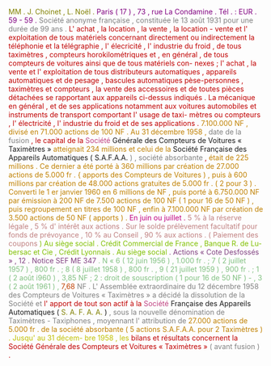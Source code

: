 <span style="color:rgb(128,128,0)">MM</span> <span style="color:rgb(128,128,0)">.</span> <span style="color:rgb(128,128,0)">J.</span> <span style="color:rgb(128,128,0)">Choinet</span> <span style="color:rgb(128,128,0)">,</span> <span style="color:rgb(128,128,0)">L.</span> <span style="color:rgb(128,128,0)">Noël</span> <span style="color:rgb(128,128,0)">.</span> <span style="color:rgb(128,0,128)">Paris</span> <span style="color:rgb(128,0,128)">(</span> <span style="color:rgb(128,0,128)">17</span> <span style="color:rgb(128,0,128)">)</span> <span style="color:rgb(128,0,128)">,</span> <span style="color:rgb(128,0,128)">73</span> <span style="color:rgb(128,0,128)">,</span> <span style="color:rgb(128,0,128)">rue</span> <span style="color:rgb(128,0,128)">La</span> <span style="color:rgb(128,0,128)">Condamine</span> <span style="color:rgb(128,0,128)">.</span> <span style="color:rgb(128,0,128)">Tél</span> <span style="color:rgb(128,0,128)">.</span> <span style="color:rgb(128,0,128)">:</span> <span style="color:rgb(128,0,128)">EUR</span> <span style="color:rgb(128,0,128)">.</span> <span style="color:rgb(128,0,128)">59</span> <span style="color:rgb(128,0,128)">-</span> <span style="color:rgb(128,0,128)">59</span> <span style="color:rgb(128,0,128)">.</span> <span style="color:rgb(128,128,128)">Société</span> <span style="color:rgb(128,128,128)">anonyme</span> <span style="color:rgb(128,128,128)">française</span> <span style="color:rgb(128,128,128)">,</span> <span style="color:rgb(128,128,128)">constituée</span> <span style="color:rgb(128,128,128)">le</span> <span style="color:rgb(128,128,128)">13</span> <span style="color:rgb(128,128,128)">août</span> <span style="color:rgb(128,128,128)">1931</span> <span style="color:rgb(128,128,128)">pour</span> <span style="color:rgb(128,128,128)">une</span> <span style="color:rgb(128,128,128)">durée</span> <span style="color:rgb(128,128,128)">de</span> <span style="color:rgb(128,128,128)">99</span> <span style="color:rgb(128,128,128)">ans</span> <span style="color:rgb(128,128,128)">.</span> <span style="color:rgb(192,0,0)">L'</span> <span style="color:rgb(192,0,0)">achat</span> <span style="color:rgb(192,0,0)">,</span> <span style="color:rgb(192,0,0)">la</span> <span style="color:rgb(192,0,0)">location</span> <span style="color:rgb(192,0,0)">,</span> <span style="color:rgb(192,0,0)">la</span> <span style="color:rgb(192,0,0)">vente</span> <span style="color:rgb(192,0,0)">,</span> <span style="color:rgb(192,0,0)">la</span> <span style="color:rgb(192,0,0)">location</span> <span style="color:rgb(192,0,0)">-</span> <span style="color:rgb(192,0,0)">vente</span> <span style="color:rgb(192,0,0)">et</span> <span style="color:rgb(192,0,0)">l'</span> <span style="color:rgb(192,0,0)">exploitation</span> <span style="color:rgb(192,0,0)">de</span> <span style="color:rgb(192,0,0)">tous</span> <span style="color:rgb(192,0,0)">matériels</span> <span style="color:rgb(192,0,0)">concernant</span> <span style="color:rgb(192,0,0)">directement</span> <span style="color:rgb(192,0,0)">ou</span> <span style="color:rgb(192,0,0)">indirectement</span> <span style="color:rgb(192,0,0)">la</span> <span style="color:rgb(192,0,0)">téléphonie</span> <span style="color:rgb(192,0,0)">et</span> <span style="color:rgb(192,0,0)">la</span> <span style="color:rgb(192,0,0)">télégraphie</span> <span style="color:rgb(192,0,0)">,</span> <span style="color:rgb(192,0,0)">l'</span> <span style="color:rgb(192,0,0)">élecricité</span> <span style="color:rgb(192,0,0)">,</span> <span style="color:rgb(192,0,0)">l'</span> <span style="color:rgb(192,0,0)">industrie</span> <span style="color:rgb(192,0,0)">du</span> <span style="color:rgb(192,0,0)">froid</span> <span style="color:rgb(192,0,0)">,</span> <span style="color:rgb(192,0,0)">de</span> <span style="color:rgb(192,0,0)">tous</span> <span style="color:rgb(192,0,0)">taximètres</span> <span style="color:rgb(192,0,0)">,</span> <span style="color:rgb(192,0,0)">compteurs</span> <span style="color:rgb(192,0,0)">horokilométriques</span> <span style="color:rgb(192,0,0)">et</span> <span style="color:rgb(192,0,0)">,</span> <span style="color:rgb(192,0,0)">en</span> <span style="color:rgb(192,0,0)">général</span> <span style="color:rgb(192,0,0)">,</span> <span style="color:rgb(192,0,0)">de</span> <span style="color:rgb(192,0,0)">tous</span> <span style="color:rgb(192,0,0)">compteurs</span> <span style="color:rgb(192,0,0)">de</span> <span style="color:rgb(192,0,0)">voitures</span> <span style="color:rgb(192,0,0)">ainsi</span> <span style="color:rgb(192,0,0)">que</span> <span style="color:rgb(192,0,0)">de</span> <span style="color:rgb(192,0,0)">tous</span> <span style="color:rgb(192,0,0)">matériels</span> <span style="color:rgb(192,0,0)">con-</span> <span style="color:rgb(192,0,0)">nexes</span> <span style="color:rgb(192,0,0)">;</span> <span style="color:rgb(192,0,0)">l'</span> <span style="color:rgb(192,0,0)">achat</span> <span style="color:rgb(192,0,0)">,</span> <span style="color:rgb(192,0,0)">la</span> <span style="color:rgb(192,0,0)">vente</span> <span style="color:rgb(192,0,0)">et</span> <span style="color:rgb(192,0,0)">l'</span> <span style="color:rgb(192,0,0)">exploitation</span> <span style="color:rgb(192,0,0)">de</span> <span style="color:rgb(192,0,0)">tous</span> <span style="color:rgb(192,0,0)">distributeurs</span> <span style="color:rgb(192,0,0)">automatiques</span> <span style="color:rgb(192,0,0)">,</span> <span style="color:rgb(192,0,0)">appareils</span> <span style="color:rgb(192,0,0)">automatiques</span> <span style="color:rgb(192,0,0)">et</span> <span style="color:rgb(192,0,0)">de</span> <span style="color:rgb(192,0,0)">pesage</span> <span style="color:rgb(192,0,0)">,</span> <span style="color:rgb(192,0,0)">bascules</span> <span style="color:rgb(192,0,0)">automatiques</span> <span style="color:rgb(192,0,0)">pèse-personnes</span> <span style="color:rgb(192,0,0)">,</span> <span style="color:rgb(192,0,0)">taximètres</span> <span style="color:rgb(192,0,0)">et</span> <span style="color:rgb(192,0,0)">compteurs</span> <span style="color:rgb(192,0,0)">,</span> <span style="color:rgb(192,0,0)">la</span> <span style="color:rgb(192,0,0)">vente</span> <span style="color:rgb(192,0,0)">des</span> <span style="color:rgb(192,0,0)">accessoires</span> <span style="color:rgb(192,0,0)">et</span> <span style="color:rgb(192,0,0)">de</span> <span style="color:rgb(192,0,0)">toutes</span> <span style="color:rgb(192,0,0)">pièces</span> <span style="color:rgb(192,0,0)">détachées</span> <span style="color:rgb(192,0,0)">se</span> <span style="color:rgb(192,0,0)">rapportant</span> <span style="color:rgb(192,0,0)">aux</span> <span style="color:rgb(192,0,0)">appareils</span> <span style="color:rgb(192,0,0)">ci-dessus</span> <span style="color:rgb(192,0,0)">indiqués</span> <span style="color:rgb(192,0,0)">.</span> <span style="color:rgb(192,0,0)">La</span> <span style="color:rgb(192,0,0)">mécanique</span> <span style="color:rgb(192,0,0)">en</span> <span style="color:rgb(192,0,0)">général</span> <span style="color:rgb(192,0,0)">,</span> <span style="color:rgb(192,0,0)">et</span> <span style="color:rgb(192,0,0)">de</span> <span style="color:rgb(192,0,0)">ses</span> <span style="color:rgb(192,0,0)">applications</span> <span style="color:rgb(192,0,0)">notamment</span> <span style="color:rgb(192,0,0)">aux</span> <span style="color:rgb(192,0,0)">voitures</span> <span style="color:rgb(192,0,0)">automobiles</span> <span style="color:rgb(192,0,0)">et</span> <span style="color:rgb(192,0,0)">instruments</span> <span style="color:rgb(192,0,0)">de</span> <span style="color:rgb(192,0,0)">transport</span> <span style="color:rgb(192,0,0)">comportant</span> <span style="color:rgb(192,0,0)">l'</span> <span style="color:rgb(192,0,0)">usage</span> <span style="color:rgb(192,0,0)">de</span> <span style="color:rgb(192,0,0)">taxi-</span> <span style="color:rgb(192,0,0)">mètres</span> <span style="color:rgb(192,0,0)">ou</span> <span style="color:rgb(192,0,0)">compteurs</span> <span style="color:rgb(192,0,0)">,</span> <span style="color:rgb(192,0,0)">l'</span> <span style="color:rgb(192,0,0)">électricité</span> <span style="color:rgb(192,0,0)">,</span> <span style="color:rgb(192,0,0)">l'</span> <span style="color:rgb(192,0,0)">industrie</span> <span style="color:rgb(192,0,0)">du</span> <span style="color:rgb(192,0,0)">froid</span> <span style="color:rgb(192,0,0)">et</span> <span style="color:rgb(192,0,0)">de</span> <span style="color:rgb(192,0,0)">ses</span> <span style="color:rgb(192,0,0)">applications</span> <span style="color:rgb(192,0,0)">.</span> <span style="color:rgb(192,128,0)">7.100.000</span> <span style="color:rgb(192,128,0)">NF</span> <span style="color:rgb(192,128,0)">,</span> <span style="color:rgb(192,128,0)">divisé</span> <span style="color:rgb(192,128,0)">en</span> <span style="color:rgb(192,128,0)">71.000</span> <span style="color:rgb(192,128,0)">actions</span> <span style="color:rgb(192,128,0)">de</span> <span style="color:rgb(192,128,0)">100</span> <span style="color:rgb(192,128,0)">NF</span> <span style="color:rgb(192,128,0)">.</span> <span style="color:rgb(192,128,0)">Au</span> <span style="color:rgb(192,128,0)">31</span> <span style="color:rgb(192,128,0)">décembre</span> <span style="color:rgb(192,128,0)">1958</span> <span style="color:rgb(192,128,0)">,</span> <span style="color:rgb(128,128,128)">date</span> <span style="color:rgb(128,128,128)">de</span> <span style="color:rgb(128,128,128)">la</span> <span style="color:rgb(128,128,128)">fusion</span> <span style="color:rgb(192,0,0)">,</span> <span style="color:rgb(192,0,0)">le</span> <span style="color:rgb(192,0,0)">capital</span> <span style="color:rgb(192,0,0)">de</span> <span style="color:rgb(192,0,0)">la</span> <span style="color:rgb(192,64,128)">Société</span> Générale <participation> des <participation> Compteurs <participation> de <participation> Voitures <participation> « <participation> Taximètres <participation> » <participation> <span style="color:rgb(192,128,0)">atteignait</span> <span style="color:rgb(192,128,0)">234</span> <span style="color:rgb(192,128,0)">millions</span> <span style="color:rgb(192,128,0)">et</span> <span style="color:rgb(192,128,0)">celui</span> <span style="color:rgb(192,128,0)">de</span> <span style="color:rgb(192,128,0)">la</span> Société <participation> Française <participation> des <participation> Appareils <participation> Automatiques <participation> ( <participation> S.A.F.A.A. <participation> <span style="color:rgb(128,128,128)">)</span> <span style="color:rgb(128,128,128)">,</span> <span style="color:rgb(128,128,128)">société</span> <span style="color:rgb(128,128,128)">absorbante</span> <span style="color:rgb(192,0,0)">,</span> <span style="color:rgb(192,128,0)">était</span> <span style="color:rgb(192,128,0)">de</span> <span style="color:rgb(192,128,0)">225</span> <span style="color:rgb(192,128,0)">millions</span> <span style="color:rgb(192,128,0)">.</span> <span style="color:rgb(192,128,0)">Ce</span> <span style="color:rgb(192,128,0)">dernier</span> <span style="color:rgb(192,128,0)">a</span> <span style="color:rgb(192,128,0)">été</span> <span style="color:rgb(192,128,0)">porté</span> <span style="color:rgb(192,128,0)">à</span> <span style="color:rgb(192,128,0)">360</span> <span style="color:rgb(192,128,0)">millions</span> <span style="color:rgb(192,128,0)">par</span> <span style="color:rgb(192,128,0)">création</span> <span style="color:rgb(192,128,0)">de</span> <span style="color:rgb(192,128,0)">27.000</span> <span style="color:rgb(192,128,0)">actions</span> <span style="color:rgb(192,128,0)">de</span> <span style="color:rgb(192,128,0)">5.000</span> <span style="color:rgb(192,128,0)">fr</span> <span style="color:rgb(192,128,0)">.</span> <span style="color:rgb(192,128,0)">{</span> <span style="color:rgb(192,128,0)">apports</span> <span style="color:rgb(192,128,0)">des</span> <span style="color:rgb(192,128,0)">Compteurs</span> <span style="color:rgb(192,128,0)">de</span> <span style="color:rgb(192,128,0)">Voitures</span> <span style="color:rgb(192,128,0)">)</span> <span style="color:rgb(192,128,0)">,</span> <span style="color:rgb(192,128,0)">puis</span> <span style="color:rgb(192,128,0)">à</span> <span style="color:rgb(192,128,0)">600</span> <span style="color:rgb(192,128,0)">millions</span> <span style="color:rgb(192,128,0)">par</span> <span style="color:rgb(192,128,0)">création</span> <span style="color:rgb(192,128,0)">de</span> <span style="color:rgb(192,128,0)">48.000</span> <span style="color:rgb(192,128,0)">actions</span> <span style="color:rgb(192,128,0)">gratuites</span> <span style="color:rgb(192,128,0)">de</span> <span style="color:rgb(192,128,0)">5.000</span> <span style="color:rgb(192,128,0)">fr</span> <span style="color:rgb(192,128,0)">.</span> <span style="color:rgb(192,128,0)">(</span> <span style="color:rgb(192,128,0)">2</span> <span style="color:rgb(192,128,0)">pour</span> <span style="color:rgb(192,128,0)">3</span> <span style="color:rgb(192,128,0)">)</span> <span style="color:rgb(192,128,0)">.</span> <span style="color:rgb(192,128,0)">Converti</span> <span style="color:rgb(192,128,0)">le</span> <span style="color:rgb(192,128,0)">1</span> <span style="color:rgb(192,128,0)">er</span> <span style="color:rgb(192,128,0)">janvier</span> <span style="color:rgb(192,128,0)">1960</span> <span style="color:rgb(192,128,0)">en</span> <span style="color:rgb(192,128,0)">6</span> <span style="color:rgb(192,128,0)">millions</span> <span style="color:rgb(192,128,0)">de</span> <span style="color:rgb(192,128,0)">NF</span> <span style="color:rgb(192,128,0)">,</span> <span style="color:rgb(192,128,0)">puis</span> <span style="color:rgb(192,128,0)">porté</span> <span style="color:rgb(192,128,0)">à</span> <span style="color:rgb(192,128,0)">6.750.000</span> <span style="color:rgb(192,128,0)">NF</span> <span style="color:rgb(192,128,0)">par</span> <span style="color:rgb(192,128,0)">émission</span> <span style="color:rgb(192,128,0)">à</span> <span style="color:rgb(192,128,0)">200</span> <span style="color:rgb(192,128,0)">NF</span> <span style="color:rgb(192,128,0)">de</span> <span style="color:rgb(192,128,0)">7.500</span> <span style="color:rgb(192,128,0)">actions</span> <span style="color:rgb(192,128,0)">de</span> <span style="color:rgb(192,128,0)">100</span> <span style="color:rgb(192,128,0)">NF</span> <span style="color:rgb(192,128,0)">(</span> <span style="color:rgb(192,128,0)">1</span> <span style="color:rgb(192,128,0)">pour</span> <span style="color:rgb(192,128,0)">16</span> <span style="color:rgb(192,128,0)">de</span> <span style="color:rgb(192,128,0)">50</span> <span style="color:rgb(192,128,0)">NF</span> <span style="color:rgb(192,128,0)">)</span> <span style="color:rgb(192,128,0)">,</span> <span style="color:rgb(192,128,0)">puis</span> <span style="color:rgb(192,128,0)">regroupement</span> <span style="color:rgb(192,128,0)">en</span> <span style="color:rgb(192,128,0)">titres</span> <span style="color:rgb(192,128,0)">de</span> <span style="color:rgb(192,128,0)">100</span> <span style="color:rgb(192,128,0)">NF</span> <span style="color:rgb(192,128,0)">,</span> <span style="color:rgb(192,128,0)">enfin</span> <span style="color:rgb(192,128,0)">à</span> <span style="color:rgb(192,128,0)">7.100.000</span> <span style="color:rgb(192,128,0)">NF</span> <span style="color:rgb(192,128,0)">par</span> <span style="color:rgb(192,128,0)">création</span> <span style="color:rgb(192,128,0)">de</span> <span style="color:rgb(192,128,0)">3.500</span> <span style="color:rgb(192,128,0)">actions</span> <span style="color:rgb(192,128,0)">de</span> <span style="color:rgb(192,128,0)">50</span> <span style="color:rgb(192,128,0)">NF</span> <span style="color:rgb(192,128,0)">(</span> <span style="color:rgb(192,128,0)">apports</span> <span style="color:rgb(192,128,0)">)</span> <span style="color:rgb(192,128,0)">.</span> <span style="color:rgb(192,0,128)">En</span> <span style="color:rgb(192,0,128)">juin</span> <span style="color:rgb(192,0,128)">ou</span> <span style="color:rgb(192,0,128)">juillet</span> <span style="color:rgb(192,0,128)">.</span> <span style="color:rgb(192,128,128)">5</span> <span style="color:rgb(192,128,128)">%</span> <span style="color:rgb(192,128,128)">à</span> <span style="color:rgb(192,128,128)">la</span> <span style="color:rgb(192,128,128)">réserve</span> <span style="color:rgb(192,128,128)">légale</span> <span style="color:rgb(192,128,128)">,</span> <span style="color:rgb(192,128,128)">5</span> <span style="color:rgb(192,128,128)">%</span> <span style="color:rgb(192,128,128)">d'</span> <span style="color:rgb(192,128,128)">intérêt</span> <span style="color:rgb(192,128,128)">aux</span> <span style="color:rgb(192,128,128)">actions</span> <span style="color:rgb(192,128,128)">.</span> <span style="color:rgb(192,128,128)">Sur</span> <span style="color:rgb(192,128,128)">le</span> <span style="color:rgb(192,128,128)">solde</span> <span style="color:rgb(192,128,128)">prélèvement</span> <span style="color:rgb(192,128,128)">facultatif</span> <span style="color:rgb(192,128,128)">pour</span> <span style="color:rgb(192,128,128)">fonds</span> <span style="color:rgb(192,128,128)">de</span> <span style="color:rgb(192,128,128)">prévoyance</span> <span style="color:rgb(192,128,128)">,</span> <span style="color:rgb(192,128,128)">10</span> <span style="color:rgb(192,128,128)">%</span> <span style="color:rgb(192,128,128)">au</span> <span style="color:rgb(192,128,128)">Conseil</span> <span style="color:rgb(192,128,128)">,</span> <span style="color:rgb(192,128,128)">90</span> <span style="color:rgb(192,128,128)">%</span> <span style="color:rgb(192,128,128)">aux</span> <span style="color:rgb(192,128,128)">actions</span> <span style="color:rgb(192,128,128)">.</span> <span style="color:rgb(192,128,128)">(</span> <span style="color:rgb(192,128,128)">Paiement</span> <span style="color:rgb(192,128,128)">des</span> <span style="color:rgb(192,128,128)">coupons</span> <span style="color:rgb(128,192,0)">)</span> <span style="color:rgb(128,192,0)">Au</span> <span style="color:rgb(128,192,0)">siège</span> <span style="color:rgb(128,192,0)">social</span> <span style="color:rgb(128,192,0)">.</span> <span style="color:rgb(128,192,0)">Crédit</span> <span style="color:rgb(128,192,0)">Commercial</span> <span style="color:rgb(128,192,0)">de</span> <span style="color:rgb(128,192,0)">France</span> <span style="color:rgb(128,192,0)">,</span> <span style="color:rgb(128,192,0)">Banque</span> <span style="color:rgb(128,192,0)">R.</span> <span style="color:rgb(128,192,0)">de</span> <span style="color:rgb(128,192,0)">Lu-</span> <span style="color:rgb(128,192,0)">bersac</span> <span style="color:rgb(128,192,0)">et</span> <span style="color:rgb(128,192,0)">Cie</span> <span style="color:rgb(128,192,0)">,</span> <span style="color:rgb(128,192,0)">Crédit</span> <span style="color:rgb(128,192,0)">Lyonnais</span> <span style="color:rgb(128,192,0)">.</span> <span style="color:rgb(128,192,0)">Au</span> <span style="color:rgb(128,192,0)">siège</span> <span style="color:rgb(128,192,0)">social</span> <span style="color:rgb(128,64,128)">.</span> <span style="color:rgb(128,64,128)">Actions</span> <span style="color:rgb(128,64,128)">«</span> <span style="color:rgb(128,64,128)">Cote</span> <span style="color:rgb(128,64,128)">Desfossés</span> <span style="color:rgb(128,64,128)">»</span> <span style="color:rgb(128,64,128)">,</span> <span style="color:rgb(128,64,128)">12</span> <span style="color:rgb(128,64,128)">.</span> <span style="color:rgb(128,64,128)">Notice</span> <span style="color:rgb(128,64,128)">SEF</span> <span style="color:rgb(128,64,128)">ME</span> <span style="color:rgb(128,64,128)">347</span> <span style="color:rgb(128,192,128)">.</span> <span style="color:rgb(128,192,128)">N</span> <span style="color:rgb(128,192,128)">«</span> <span style="color:rgb(128,192,128)">6</span> <span style="color:rgb(128,192,128)">(</span> <span style="color:rgb(128,192,128)">12</span> <span style="color:rgb(128,192,128)">juin</span> <span style="color:rgb(128,192,128)">1956</span> <span style="color:rgb(128,192,128)">)</span> <span style="color:rgb(128,192,128)">,</span> <span style="color:rgb(128,192,128)">1.000</span> <span style="color:rgb(128,192,128)">fr</span> <span style="color:rgb(128,192,128)">.</span> <span style="color:rgb(128,192,128)">;</span> <span style="color:rgb(128,192,128)">7</span> <span style="color:rgb(128,192,128)">(</span> <span style="color:rgb(128,192,128)">2</span> <span style="color:rgb(128,192,128)">juillet</span> <span style="color:rgb(128,192,128)">1957</span> <span style="color:rgb(128,192,128)">)</span> <span style="color:rgb(128,192,128)">,</span> <span style="color:rgb(128,192,128)">800</span> <span style="color:rgb(128,192,128)">fr</span> <span style="color:rgb(128,192,128)">.</span> <span style="color:rgb(128,192,128)">;</span> <span style="color:rgb(128,192,128)">8</span> <span style="color:rgb(128,192,128)">(</span> <span style="color:rgb(128,192,128)">8</span> <span style="color:rgb(128,192,128)">juillet</span> <span style="color:rgb(128,192,128)">1958</span> <span style="color:rgb(128,192,128)">)</span> <span style="color:rgb(128,192,128)">,</span> <span style="color:rgb(128,192,128)">800</span> <span style="color:rgb(128,192,128)">fr</span> <span style="color:rgb(128,192,128)">.</span> <span style="color:rgb(128,192,128)">,</span> <span style="color:rgb(128,192,128)">9</span> <span style="color:rgb(128,192,128)">(</span> <span style="color:rgb(128,192,128)">21</span> <span style="color:rgb(128,192,128)">juillet</span> <span style="color:rgb(128,192,128)">1959</span> <span style="color:rgb(128,192,128)">)</span> <span style="color:rgb(128,192,128)">,</span> <span style="color:rgb(128,192,128)">900</span> <span style="color:rgb(128,192,128)">fr</span> <span style="color:rgb(128,192,128)">.</span> <span style="color:rgb(128,192,128)">;</span> <span style="color:rgb(128,192,128)">1</span> <span style="color:rgb(128,192,128)">(</span> <span style="color:rgb(128,192,128)">2</span> <span style="color:rgb(128,192,128)">août</span> <span style="color:rgb(128,192,128)">i960</span> <span style="color:rgb(128,192,128)">)</span> <span style="color:rgb(128,192,128)">,</span> <span style="color:rgb(128,192,128)">3,85</span> <span style="color:rgb(128,192,128)">NF</span> <span style="color:rgb(128,192,128)">;</span> <span style="color:rgb(128,192,128)">2</span> <span style="color:rgb(128,192,128)">:</span> <span style="color:rgb(128,192,128)">droit</span> <span style="color:rgb(128,192,128)">de</span> <span style="color:rgb(128,192,128)">souscription</span> <span style="color:rgb(128,192,128)">(</span> <span style="color:rgb(128,192,128)">1</span> <span style="color:rgb(128,192,128)">pour</span> <span style="color:rgb(128,192,128)">16</span> <span style="color:rgb(128,192,128)">de</span> <span style="color:rgb(128,192,128)">50</span> <span style="color:rgb(128,192,128)">NF</span> <span style="color:rgb(128,192,128)">)</span> <span style="color:rgb(128,192,128)">-</span> <span style="color:rgb(128,192,128)">,</span> <span style="color:rgb(128,192,128)">3</span> <span style="color:rgb(128,192,128)">(</span> <span style="color:rgb(128,192,128)">2</span> <span style="color:rgb(128,192,128)">août</span> <span style="color:rgb(128,192,128)">1961</span> <span style="color:rgb(128,192,128)">)</span> <span style="color:rgb(128,192,128)">,</span> <span style="color:rgb(192,64,0)">7,68</span> <span style="color:rgb(128,128,128)">NF</span> <span style="color:rgb(128,128,128)">.</span> <span style="color:rgb(128,128,128)">L'</span> <span style="color:rgb(128,128,128)">Assemblée</span> <span style="color:rgb(128,128,128)">extraordinaire</span> <span style="color:rgb(128,128,128)">du</span> <span style="color:rgb(128,128,128)">12</span> <span style="color:rgb(128,128,128)">décembre</span> <span style="color:rgb(128,128,128)">1958</span> <span style="color:rgb(128,128,128)">des</span> <span style="color:rgb(128,128,128)">Compteurs</span> <span style="color:rgb(128,128,128)">de</span> <span style="color:rgb(128,128,128)">Voitures</span> <span style="color:rgb(128,128,128)">«</span> <span style="color:rgb(128,128,128)">Taximètres</span> <span style="color:rgb(128,128,128)">»</span> <span style="color:rgb(128,128,128)">a</span> <span style="color:rgb(128,128,128)">décidé</span> <span style="color:rgb(128,128,128)">la</span> <span style="color:rgb(128,128,128)">dissolution</span> <span style="color:rgb(128,128,128)">de</span> <span style="color:rgb(128,128,128)">la</span> <span style="color:rgb(128,128,128)">Société</span> <span style="color:rgb(128,128,128)">et</span> <span style="color:rgb(192,0,0)">l'</span> <span style="color:rgb(192,0,0)">apport</span> <span style="color:rgb(192,0,0)">de</span> <span style="color:rgb(192,0,0)">tout</span> <span style="color:rgb(192,0,0)">son</span> <span style="color:rgb(192,0,0)">actif</span> <span style="color:rgb(192,0,0)">à</span> <span style="color:rgb(192,0,0)">la</span> <span style="color:rgb(192,64,128)">Société</span> Française <participation> des <participation> Appareils <participation> Automatiques <participation> ( <participation> <span style="color:rgb(128,128,0)">S.</span> <span style="color:rgb(128,128,0)">A.</span> <span style="color:rgb(128,128,0)">F.</span> <span style="color:rgb(128,128,0)">A.</span> <span style="color:rgb(128,128,0)">A.</span> ) <participation> <span style="color:rgb(128,128,128)">,</span> <span style="color:rgb(128,128,128)">sous</span> <span style="color:rgb(128,128,128)">la</span> <span style="color:rgb(128,128,128)">nouvelle</span> <span style="color:rgb(128,128,128)">dénomination</span> <span style="color:rgb(128,128,128)">de</span> <span style="color:rgb(128,128,128)">Taximètres</span> <span style="color:rgb(128,128,128)">-</span> <span style="color:rgb(128,128,128)">Taxiphones</span> <span style="color:rgb(128,128,128)">,</span> <span style="color:rgb(128,128,128)">moyennant</span> <span style="color:rgb(128,128,128)">l'</span> <span style="color:rgb(128,128,128)">attribution</span> <span style="color:rgb(128,128,128)">de</span> <span style="color:rgb(192,128,0)">27.000</span> <span style="color:rgb(192,128,0)">actions</span> <span style="color:rgb(192,128,0)">de</span> <span style="color:rgb(192,128,0)">5.000</span> <span style="color:rgb(192,128,0)">fr</span> <span style="color:rgb(192,128,0)">.</span> <span style="color:rgb(192,128,0)">de</span> <span style="color:rgb(192,128,0)">la</span> <span style="color:rgb(192,128,0)">société</span> <span style="color:rgb(192,128,0)">absorbante</span> <span style="color:rgb(192,128,0)">(</span> <span style="color:rgb(192,128,0)">5</span> <span style="color:rgb(192,128,0)">actions</span> <span style="color:rgb(192,128,0)">S.A.F.A.A.</span> <span style="color:rgb(192,128,0)">pour</span> <span style="color:rgb(192,128,0)">2</span> <span style="color:rgb(192,128,0)">Taximètres</span> <span style="color:rgb(192,128,0)">)</span> <span style="color:rgb(192,192,0)">.</span> <span style="color:rgb(192,192,0)">Jusqu'</span> <span style="color:rgb(192,192,0)">au</span> <span style="color:rgb(192,192,0)">31</span> <span style="color:rgb(192,192,0)">décem-</span> <span style="color:rgb(192,192,0)">bre</span> <span style="color:rgb(192,192,0)">1958</span> <span style="color:rgb(192,192,0)">,</span> <span style="color:rgb(192,192,0)">les</span> <span style="color:rgb(192,0,0)">bilans</span> <span style="color:rgb(192,0,0)">et</span> <span style="color:rgb(192,0,0)">résultats</span> <span style="color:rgb(192,0,0)">concernent</span> <span style="color:rgb(192,0,0)">la</span> <span style="color:rgb(192,0,0)">Société</span> <span style="color:rgb(192,0,0)">Générale</span> <span style="color:rgb(192,0,0)">des</span> <span style="color:rgb(192,0,0)">Compteurs</span> <span style="color:rgb(192,0,0)">et</span> <span style="color:rgb(192,0,0)">Voitures</span> <span style="color:rgb(192,0,0)">«</span> <span style="color:rgb(192,0,0)">Taximètres</span> <span style="color:rgb(192,0,0)">»</span> <span style="color:rgb(128,128,128)">(</span> <span style="color:rgb(128,128,128)">avant</span> <span style="color:rgb(128,128,128)">fusion</span> <span style="color:rgb(128,128,128)">)</span> <span style="color:rgb(192,0,0)">.</span> 